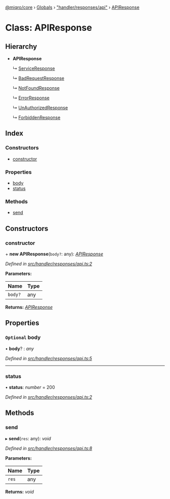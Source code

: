 [@miqro/core](../README.md) › [Globals](../globals.md) › ["handler/responses/api"](../modules/_handler_responses_api_.md) › [APIResponse](_handler_responses_api_.apiresponse.md)

# Class: APIResponse

## Hierarchy

* **APIResponse**

  ↳ [ServiceResponse](_handler_responses_service_.serviceresponse.md)

  ↳ [BadRequestResponse](_handler_responses_badrequest_.badrequestresponse.md)

  ↳ [NotFoundResponse](_handler_responses_notfound_.notfoundresponse.md)

  ↳ [ErrorResponse](_handler_responses_error_.errorresponse.md)

  ↳ [UnAuthorizedResponse](_handler_responses_unauth_.unauthorizedresponse.md)

  ↳ [ForbiddenResponse](_handler_responses_forbidden_.forbiddenresponse.md)

## Index

### Constructors

* [constructor](_handler_responses_api_.apiresponse.md#constructor)

### Properties

* [body](_handler_responses_api_.apiresponse.md#optional-body)
* [status](_handler_responses_api_.apiresponse.md#status)

### Methods

* [send](_handler_responses_api_.apiresponse.md#send)

## Constructors

###  constructor

\+ **new APIResponse**(`body?`: any): *[APIResponse](_handler_responses_api_.apiresponse.md)*

*Defined in [src/handler/responses/api.ts:2](https://github.com/claukers/miqro-core/blob/f2fd61b/src/handler/responses/api.ts#L2)*

**Parameters:**

Name | Type |
------ | ------ |
`body?` | any |

**Returns:** *[APIResponse](_handler_responses_api_.apiresponse.md)*

## Properties

### `Optional` body

• **body**? : *any*

*Defined in [src/handler/responses/api.ts:5](https://github.com/claukers/miqro-core/blob/f2fd61b/src/handler/responses/api.ts#L5)*

___

###  status

• **status**: *number* = 200

*Defined in [src/handler/responses/api.ts:2](https://github.com/claukers/miqro-core/blob/f2fd61b/src/handler/responses/api.ts#L2)*

## Methods

###  send

▸ **send**(`res`: any): *void*

*Defined in [src/handler/responses/api.ts:8](https://github.com/claukers/miqro-core/blob/f2fd61b/src/handler/responses/api.ts#L8)*

**Parameters:**

Name | Type |
------ | ------ |
`res` | any |

**Returns:** *void*
